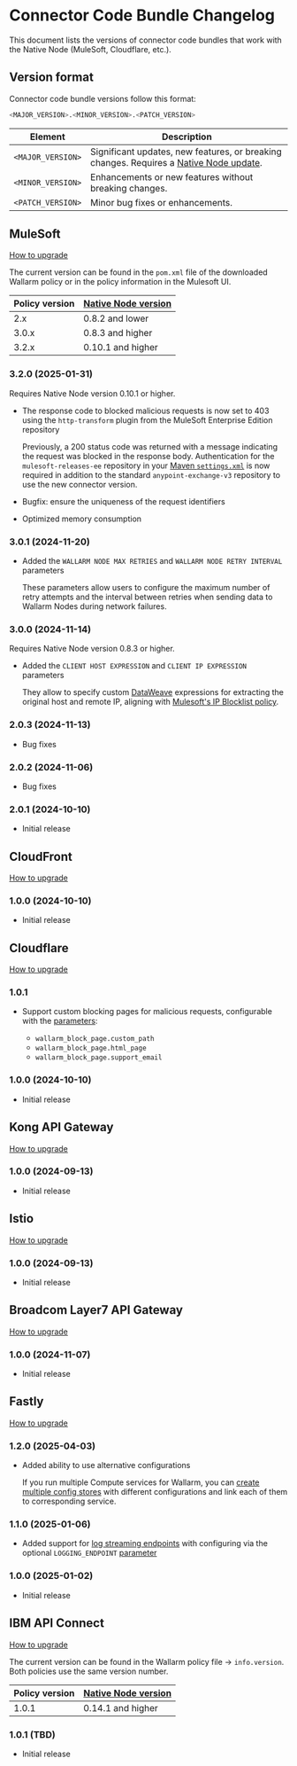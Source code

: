 # Connector Code Bundle Changelog

This document lists the versions of connector code bundles that work with the Native Node (MuleSoft, Cloudflare, etc.).

## Version format

Connector code bundle versions follow this format:

```bash
<MAJOR_VERSION>.<MINOR_VERSION>.<PATCH_VERSION>
```

| Element | Description |
| ------- | ----------- |
| `<MAJOR_VERSION>` | Significant updates, new features, or breaking changes. Requires a [Native Node update](../../updating-migrating/native-node/node-artifact-versions.md). |
| `<MINOR_VERSION>` | Enhancements or new features without breaking changes. |
| `<PATCH_VERSION>` | Minor bug fixes or enhancements. |

## MuleSoft

[How to upgrade](mulesoft.md#upgrading-the-policy)

The current version can be found in the `pom.xml` file of the downloaded Wallarm policy or in the policy information in the Mulesoft UI.

| Policy version      | [Native Node version](../../updating-migrating/native-node/node-artifact-versions.md) |
| ------------------- | ------------------- |
| 2.x                 | 0.8.2 and lower     |
| 3.0.x               | 0.8.3 and higher    |
| 3.2.x               | 0.10.1 and higher   |

### 3.2.0 (2025-01-31)

Requires Native Node version 0.10.1 or higher.

* The response code to blocked malicious requests is now set to 403 using the `http-transform` plugin from the MuleSoft Enterprise Edition repository

    Previously, a 200 status code was returned with a message indicating the request was blocked in the response body. Authentication for the `mulesoft-releases-ee` repository in your [Maven `settings.xml`](../../installation/connectors/mulesoft.md#2-obtain-and-upload-the-wallarm-policy-to-mulesoft-exchange) is now required in addition to the standard `anypoint-exchange-v3` repository to use the new connector version.
* Bugfix: ensure the uniqueness of the request identifiers
* Optimized memory consumption

### 3.0.1 (2024-11-20)

* Added the `WALLARM NODE MAX RETRIES` and `WALLARM NODE RETRY INTERVAL` parameters

    These parameters allow users to configure the maximum number of retry attempts and the interval between retries when sending data to Wallarm Nodes during network failures.

### 3.0.0 (2024-11-14)

Requires Native Node version 0.8.3 or higher.

* Added the `CLIENT HOST EXPRESSION` and `CLIENT IP EXPRESSION` parameters

    They allow to specify custom [DataWeave](https://docs.mulesoft.com/dataweave/latest/dw-functions) expressions for extracting the original host and remote IP, aligning with [Mulesoft's IP Blocklist policy](https://docs.mulesoft.com/mule-gateway/policies-included-ip-blocklist).

### 2.0.3 (2024-11-13)

* Bug fixes

### 2.0.2 (2024-11-06)

* Bug fixes

### 2.0.1 (2024-10-10)

* Initial release

## CloudFront

[How to upgrade](aws-lambda.md#upgrading-the-lambdaedge-functions)

### 1.0.0 (2024-10-10)

* Initial release

## Cloudflare

[How to upgrade](cloudflare.md#upgrading-the-cloudflare-worker)

### 1.0.1

* Support custom blocking pages for malicious requests, configurable with the [parameters](cloudflare.md#configuration-options):

    * `wallarm_block_page.custom_path`
    * `wallarm_block_page.html_page`
    * `wallarm_block_page.support_email`

### 1.0.0 (2024-10-10)

* Initial release

## Kong API Gateway

[How to upgrade](kong-api-gateway.md#upgrading-the-wallarm-lua-plugin)

### 1.0.0 (2024-09-13)

* Initial release

## Istio

[How to upgrade](istio.md#upgrading-the-wallarm-lua-plugin)

### 1.0.0 (2024-09-13)

* Initial release

## Broadcom Layer7 API Gateway

[How to upgrade](layer7-api-gateway.md#upgrading-the-wallarm-policies)

### 1.0.0 (2024-11-07)

* Initial release

## Fastly

[How to upgrade](fastly.md#upgrading-the-wallarm-compute-service-on-fastly)

### 1.2.0 (2025-04-03)

* Added ability to use alternative configurations

    If you run multiple Compute services for Wallarm, you can [create multiple config stores](../../installation/connectors/fastly.md#4-create-the-wallarm-config-store) with different configurations and link each of them to corresponding service.

### 1.1.0 (2025-01-06)

* Added support for [log streaming endpoints](https://www.fastly.com/documentation/guides/integrations/logging/) with configuring via the optional `LOGGING_ENDPOINT` [parameter](fastly.md#4-create-the-wallarm-config-store)

### 1.0.0 (2025-01-02)

* Initial release

## IBM API Connect

[How to upgrade](ibm-api-connect.md#upgrading-the-policies)

The current version can be found in the Wallarm policy file → `info.version`. Both policies use the same version number.

| Policy version      | [Native Node version](../../updating-migrating/native-node/node-artifact-versions.md) |
| ------------------- | ------------------- |
| 1.0.1               | 0.14.1 and higher   |

### 1.0.1 (TBD)

* Initial release
